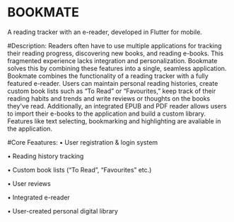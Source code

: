 # BOOKMATE

A reading tracker with an e-reader, developed in Flutter for mobile.

#Description:
Readers often have to use multiple applications for tracking their reading progress, discovering new books, and reading e-books. This fragmented experience lacks integration and personalization.
Bookmate solves this by combining these features into a single, seamless application. 
Bookmate combines the functionality of a reading tracker with a fully featured e-reader. Users can maintain personal reading histories, create custom book lists such as “To Read” or “Favourites,” keep track of their reading habits and trends and write reviews or thoughts on the books they've read. Additionally, an integrated EPUB and PDF reader allows users to import their e-books to the application and build a custom library. Features like text selecting, bookmarking and highlighting are avaliable in the application.


#Core Feaatures:
• User registration & login system 

• Reading history tracking 

• Custom book lists (“To Read”, “Favourites” etc.) 

• User reviews 

• Integrated e-reader 

• User-created personal digital library 






